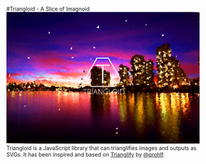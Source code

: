#Triangloid - A Slice of Imagnoid
![Triangloid Preview](img/triangloid.png)
Triangloid is a JavaScript library that can trianglifies images and outputs as SVGs. It has been inspired and based on [Trianglify](https://github.com/qrohlf/trianglify) by [@qrohlf](https://github.com/qrohlf/).
